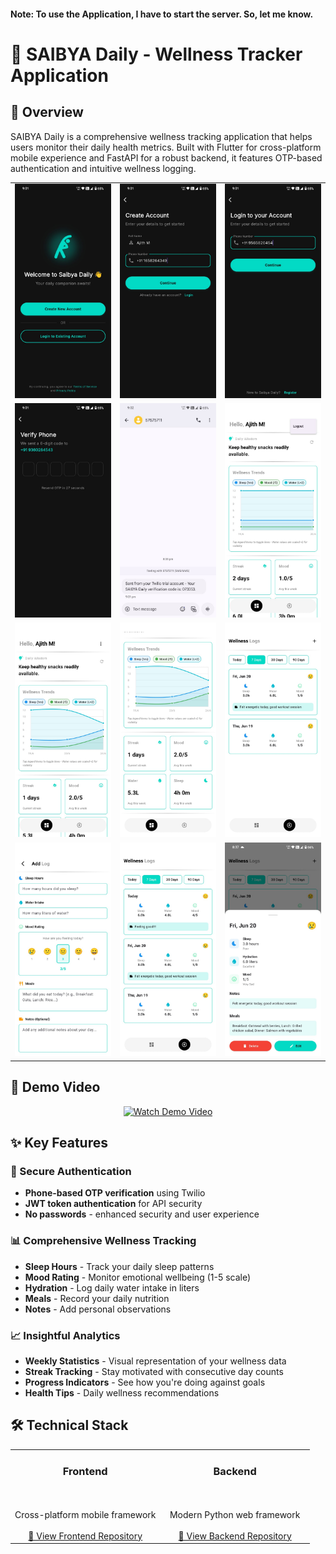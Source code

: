 #### Note: To use the Application, I have to start the server. So, let me know.

# 🌟 SAIBYA Daily - Wellness Tracker Application

## 📱 Overview

SAIBYA Daily is a comprehensive wellness tracking application that helps users monitor their daily health metrics. Built with Flutter for cross-platform mobile experience and FastAPI for a robust backend, it features OTP-based authentication and intuitive wellness logging.

<div align="center">
  <table>
    <tr>
      <td><img src="assets/showcase/seven.jpeg" width="200" alt="Login Screen"></td>
      <td><img src="assets/showcase/eight.jpeg" width="200" alt="Login Screen"></td>
      <td><img src="assets/showcase/nine.jpeg" width="200" alt="Login Screen"></td>
    </tr>
    <tr>
      <td><img src="assets/showcase/ten.jpeg" width="200" alt="Login Screen"></td>
      <td><img src="assets/showcase/eleven.jpeg" width="200" alt="Login Screen"></td>
      <td><img src="assets/showcase/twelve.jpeg" width="200" alt="Login Screen"></td>
    </tr>
    <tr>
      <td><img src="assets/showcase/one.jpeg" width="200" alt="Login Screen"></td>
      <td><img src="assets/showcase/two.jpeg" width="200" alt="Login Screen"></td>
      <td><img src="assets/showcase/three.jpeg" width="200" alt="Login Screen"></td>
    </tr>
    <tr>
      <td><img src="assets/showcase/four.jpeg" width="200" alt="Login Screen"></td>
      <td><img src="assets/showcase/five.jpeg" width="200" alt="Login Screen"></td>
      <td><img src="assets/showcase/six.jpeg" width="200" alt="Login Screen"></td>
    </tr>
  </table>
</div>

## 🎥 Demo Video
<div align="center">
  <a href="https://github.com/ajith-m-doodlebug/saibya_daily/blob/main/Saibya%20Daily%20Demo%20Video.mp4">
    <img src="https://img.shields.io/badge/🎬-Watch%20Demo%20Video-blue?style=for-the-badge" alt="Watch Demo Video">
  </a>
</div>

## ✨ Key Features

### 🔐 Secure Authentication
- **Phone-based OTP verification** using Twilio
- **JWT token authentication** for API security
- **No passwords** - enhanced security and user experience

### 📊 Comprehensive Wellness Tracking
- **Sleep Hours** - Track your daily sleep patterns
- **Mood Rating** - Monitor emotional wellbeing (1-5 scale)
- **Hydration** - Log daily water intake in liters
- **Meals** - Record your daily nutrition
- **Notes** - Add personal observations

### 📈 Insightful Analytics
- **Weekly Statistics** - Visual representation of your wellness data
- **Streak Tracking** - Stay motivated with consecutive day counts
- **Progress Indicators** - See how you're doing against goals
- **Health Tips** - Daily wellness recommendations

## 🛠️ Technical Stack

<table>
  <tr>
    <td align="center" width="50%">
      <h3>Frontend</h3>
      <br><br>
      Cross-platform mobile framework
      <br><br>
      <a href="https://github.com/ajith-m-doodlebug/saibya_daily_flutter">
        📱 View Frontend Repository
      </a>
    </td>
    <td align="center" width="50%">
      <h3>Backend</h3>
      <br><br>
      Modern Python web framework
      <br><br>
      <a href="https://github.com/ajith-m-doodlebug/saibya_daily_backend">
        🚀 View Backend Repository
      </a>
    </td>
  </tr>
</table>
